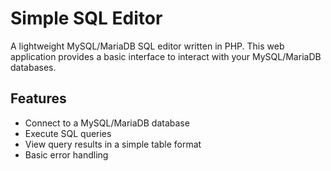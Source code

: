 # Simple SQL Editor

A lightweight MySQL/MariaDB SQL editor written in PHP. This web application provides a basic interface to interact with your MySQL/MariaDB databases.

## Features

- Connect to a MySQL/MariaDB database
- Execute SQL queries
- View query results in a simple table format
- Basic error handling
